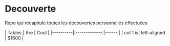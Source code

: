 # Decouverte
Repo qui récapitule toutes les découvertes personnelles effectuées

| Tables | Are | Cool | |----------|:-------------:|------:| | col 1 is| left-aligned | $1600 |
